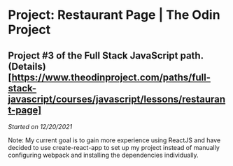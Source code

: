 # Project: Restaurant Page | The Odin Project

## Project #3 of the Full Stack JavaScript path. (Details)[https://www.theodinproject.com/paths/full-stack-javascript/courses/javascript/lessons/restaurant-page]

*Started on 12/20/2021*

Note: My current goal is to gain more experience using ReactJS and have decided to use create-react-app to set up my project instead of manually configuring webpack and installing the dependencies individually. 
